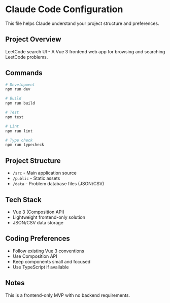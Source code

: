 # Claude Code Configuration

This file helps Claude understand your project structure and preferences.

## Project Overview

LeetCode search UI - A Vue 3 frontend web app for browsing and searching LeetCode problems.

## Commands

```bash
# Development
npm run dev

# Build
npm run build

# Test
npm test

# Lint
npm run lint

# Type check
npm run typecheck
```

## Project Structure

- `/src` - Main application source
- `/public` - Static assets
- `/data` - Problem database files (JSON/CSV)

## Tech Stack

- Vue 3 (Composition API)
- Lightweight frontend-only solution
- JSON/CSV data storage

## Coding Preferences

- Follow existing Vue 3 conventions
- Use Composition API
- Keep components small and focused
- Use TypeScript if available

## Notes

This is a frontend-only MVP with no backend requirements.